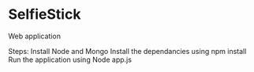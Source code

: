 # SelfieStick
Web application

Steps:
Install Node and Mongo
Install the dependancies using npm install
Run the application using Node app.js
